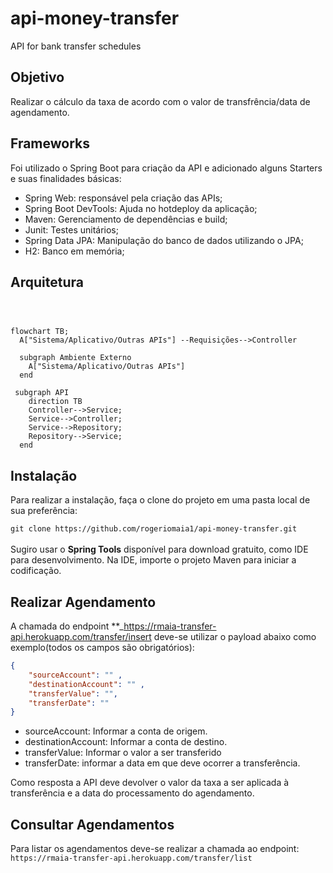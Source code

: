 # api-money-transfer
API for bank transfer schedules

## Objetivo

Realizar o cálculo da taxa de acordo com o valor de transfrência/data de agendamento.

## Frameworks
Foi utilizado o Spring Boot para criação da API e adicionado alguns Starters e suas finalidades básicas:
 - Spring Web: responsável pela criação das APIs;
 - Spring Boot DevTools: Ajuda no hotdeploy da aplicação;
 - Maven: Gerenciamento de dependências e build;
 - Junit: Testes unitários;
 - Spring Data JPA: Manipulação do banco de dados utilizando o JPA;
 - H2: Banco em memória;

## Arquitetura

```mermaid



flowchart TB; 
  A["Sistema/Aplicativo/Outras APIs"] --Requisições-->Controller
  
  subgraph Ambiente Externo
    A["Sistema/Aplicativo/Outras APIs"]
  end
 
 subgraph API 
    direction TB
    Controller-->Service;
    Service-->Controller;
    Service-->Repository;
    Repository-->Service;
  end
```

## Instalação
Para realizar a instalação, faça o clone do projeto em uma pasta local de sua preferência:

```git clone https://github.com/rogeriomaia1/api-money-transfer.git``` <br/><br/>
Sugiro usar o **Spring Tools** disponível para download gratuito, como IDE para desenvolvimento. Na IDE, importe o projeto Maven para iniciar a codificação.


## Realizar Agendamento
A chamada do endpoint **_https://rmaia-transfer-api.herokuapp.com/transfer/insert deve-se utilizar o payload abaixo como exemplo(todos os campos são obrigatórios):
```json
{
    "sourceAccount": "" ,
    "destinationAccount": "" ,
    "transferValue": "",
    "transferDate": ""  
}
```
<ul>
  <li>sourceAccount: Informar a conta de origem.</li>
  <li>destinationAccount: Informar a conta de destino.</li>
  <li>transferValue: Informar o valor a ser transferido</li>
  <li>transferDate: informar a data em que deve ocorrer a transferência.</li>
</ul>

 Como resposta a API deve devolver o valor da taxa a ser aplicada à transferência e a data do processamento do agendamento.
 
 ## Consultar Agendamentos
 
Para listar os agendamentos deve-se realizar a chamada ao endpoint:
```https://rmaia-transfer-api.herokuapp.com/transfer/list``` 


